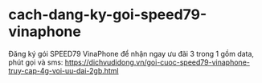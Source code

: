 # cach-dang-ky-goi-speed79-vinaphone
Đăng ký gói SPEED79 VinaPhone để nhận ngay ưu đãi 3 trong 1 gồm data, phút gọi và sms: https://dichvudidong.vn/goi-cuoc-speed79-vinaphone-truy-cap-4g-voi-uu-dai-2gb.html
